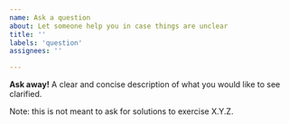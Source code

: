 ```yaml
---
name: Ask a question
about: Let someone help you in case things are unclear
title: ''
labels: 'question'
assignees: ''

---
```


**Ask away!**
A clear and concise description of what you would like to see clarified.

Note: this is not meant to ask for solutions to exercise X.Y.Z.
